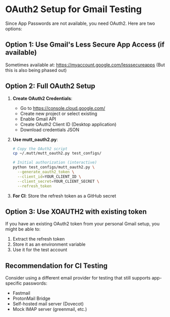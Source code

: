 # OAuth2 Setup for Gmail Testing

Since App Passwords are not available, you need OAuth2. Here are two options:

## Option 1: Use Gmail's Less Secure App Access (if available)
Sometimes available at: https://myaccount.google.com/lesssecureapps
(But this is also being phased out)

## Option 2: Full OAuth2 Setup

1. **Create OAuth2 Credentials**:
   - Go to https://console.cloud.google.com/
   - Create new project or select existing
   - Enable Gmail API
   - Create OAuth2 Client ID (Desktop application)
   - Download credentials JSON

2. **Use mutt_oauth2.py**:
   ```bash
   # Copy the OAuth2 script
   cp ~/.mutt/mutt_oauth2.py test_configs/
   
   # Initial authorization (interactive)
   python test_configs/mutt_oauth2.py \
     --generate_oauth2_token \
     --client_id=YOUR_CLIENT_ID \
     --client_secret=YOUR_CLIENT_SECRET \
     --refresh_token
   ```

3. **For CI**: Store the refresh token as a GitHub secret

## Option 3: Use XOAUTH2 with existing token

If you have an existing OAuth2 token from your personal Gmail setup, you might be able to:
1. Extract the refresh token
2. Store it as an environment variable
3. Use it for the test account

## Recommendation for CI Testing

Consider using a different email provider for testing that still supports app-specific passwords:
- Fastmail
- ProtonMail Bridge
- Self-hosted mail server (Dovecot)
- Mock IMAP server (greenmail, etc.)